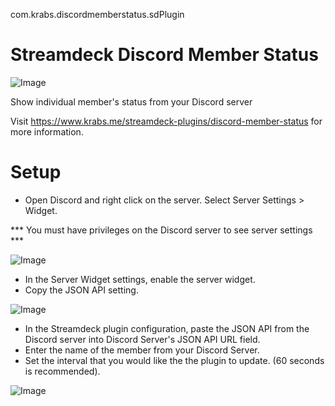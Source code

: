 com.krabs.discordmemberstatus.sdPlugin
# Streamdeck Discord Member Status
 
![Image](https://i.postimg.cc/W3VtdqzX/Krabs-Discord-Member-Status.png)

 Show individual member's status from your Discord server

Visit https://www.krabs.me/streamdeck-plugins/discord-member-status for more information.
# Setup
* Open Discord and right click on the server. Select Server Settings > Widget.

*** You must have privileges on the Discord server to see server settings ***

![Image](https://i.postimg.cc/y6cNLyVw/68747470733a2f2f6c68342e676f6f676c6575736572636f6e74656e742e636f6d2f506b4b597643624a64436a55534f7769.png)
* In the Server Widget settings, enable the server widget.
* Copy the JSON API setting.

![Image](https://i.postimg.cc/pXvL45ry/68747470733a2f2f6c68332e676f6f676c6575736572636f6e74656e742e636f6d2f7346645f524433316e556a3970575846.png)

* In the Streamdeck plugin configuration, paste the JSON API from the Discord server into Discord Server's JSON API URL field.
* Enter the name of the member from your Discord Server.
* Set the interval that you would like the the plugin to update. (60 seconds is recommended).

![Image](https://i.postimg.cc/d349HKgc/settings.png)

